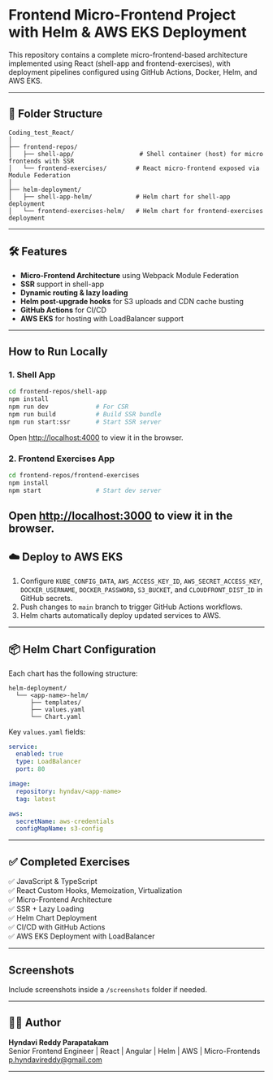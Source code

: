 # Frontend Micro-Frontend Project with Helm & AWS EKS Deployment

This repository contains a complete micro-frontend-based architecture implemented using React (shell-app and frontend-exercises), with deployment pipelines configured using GitHub Actions, Docker, Helm, and AWS EKS.

---

## 📁 Folder Structure

```
Coding_test_React/
│
├── frontend-repos/
│   ├── shell-app/                  # Shell container (host) for micro frontends with SSR
│   └── frontend-exercises/        # React micro-frontend exposed via Module Federation
│
├── helm-deployment/
│   ├── shell-app-helm/            # Helm chart for shell-app deployment
│   └── frontend-exercises-helm/   # Helm chart for frontend-exercises deployment
```

---

## 🛠️ Features

- **Micro-Frontend Architecture** using Webpack Module Federation
- **SSR** support in shell-app
- **Dynamic routing & lazy loading**
- **Helm post-upgrade hooks** for S3 uploads and CDN cache busting
- **GitHub Actions** for CI/CD
- **AWS EKS** for hosting with LoadBalancer support

---

## How to Run Locally

### 1. Shell App

```bash
cd frontend-repos/shell-app
npm install
npm run dev             # For CSR
npm run build           # Build SSR bundle
npm run start:ssr       # Start SSR server
```
Open [http://localhost:4000](http://localhost:4000) to view it in the browser.

### 2. Frontend Exercises App

```bash
cd frontend-repos/frontend-exercises
npm install
npm start               # Start dev server
```
Open [http://localhost:3000](http://localhost:3000) to view it in the browser.
---

## ☁️ Deploy to AWS EKS

1. Configure `KUBE_CONFIG_DATA`, `AWS_ACCESS_KEY_ID`, `AWS_SECRET_ACCESS_KEY`, `DOCKER_USERNAME`, `DOCKER_PASSWORD`, `S3_BUCKET`, and `CLOUDFRONT_DIST_ID` in GitHub secrets.
2. Push changes to `main` branch to trigger GitHub Actions workflows.
3. Helm charts automatically deploy updated services to AWS.

---

## 📦 Helm Chart Configuration

Each chart has the following structure:

```
helm-deployment/
  └── <app-name>-helm/
      ├── templates/
      ├── values.yaml
      └── Chart.yaml
```

Key `values.yaml` fields:

```yaml
service:
  enabled: true
  type: LoadBalancer
  port: 80

image:
  repository: hyndav/<app-name>
  tag: latest

aws:
  secretName: aws-credentials
  configMapName: s3-config
```

---

## ✅ Completed Exercises

✅ JavaScript & TypeScript  
✅ React Custom Hooks, Memoization, Virtualization  
✅ Micro-Frontend Architecture  
✅ SSR + Lazy Loading  
✅ Helm Chart Deployment  
✅ CI/CD with GitHub Actions  
✅ AWS EKS Deployment with LoadBalancer

---

## Screenshots

Include screenshots inside a `/screenshots` folder if needed.

---

## 👩‍💻 Author

**Hyndavi Reddy Parapatakam**  
Senior Frontend Engineer | React | Angular | Helm | AWS | Micro-Frontends  
p.hyndavireddy@gmail.com

---